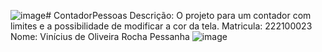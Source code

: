 ![image](https://github.com/user-attachments/assets/e27ac70a-57f2-45f2-a888-6cd16a867652)# ContadorPessoas
Descrição: O projeto para um contador com limites e a possibilidade de modificar a cor da tela.
Matricula: 222100023
Nome: Vinícius de Oliveira Rocha Pessanha
![image](https://github.com/user-attachments/assets/60b53d4a-ba0a-468a-aeb6-eb3a8f0693d3)
